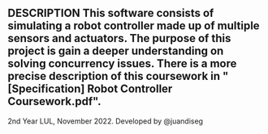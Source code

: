 DESCRIPTION
This software consists of simulating a robot controller made up of multiple sensors and actuators. The purpose of this project is gain a deeper understanding on solving concurrency issues. There is a more precise description of this coursework in "[Specification] Robot Controller Coursework.pdf".
------------------------------------------------------------------------------
2nd Year LUL, November 2022.
Developed by @juandiseg
